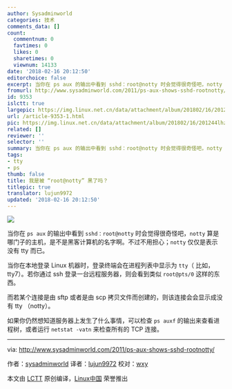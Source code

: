 ```yaml
---
author: Sysadminworld
categories: 技术
comments_data: []
count:
  commentnum: 0
  favtimes: 0
  likes: 0
  sharetimes: 0
  viewnum: 14133
date: '2018-02-16 20:12:50'
editorchoice: false
excerpt: 当你在 ps aux 的输出中看到 sshd：root@notty 时会觉得很奇怪吧，notty 算是哪门子的主机，是不是黑客计算机的名字啊。
fromurl: http://www.sysadminworld.com/2011/ps-aux-shows-sshd-rootnotty/
id: 9353
islctt: true
largepic: https://img.linux.net.cn/data/attachment/album/201802/16/201244lhzdhhc99jtjn90n.jpg
url: /article-9353-1.html
pic: https://img.linux.net.cn/data/attachment/album/201802/16/201244lhzdhhc99jtjn90n.jpg.thumb.jpg
related: []
reviewer: ''
selector: ''
summary: 当你在 ps aux 的输出中看到 sshd：root@notty 时会觉得很奇怪吧，notty 算是哪门子的主机，是不是黑客计算机的名字啊。
tags:
- tty
- ps
thumb: false
title: 我是被 “root@notty” 黑了吗？
titlepic: true
translator: lujun9972
updated: '2018-02-16 20:12:50'
---
```


![](/data/attachment/album/201802/16/201244lhzdhhc99jtjn90n.jpg)


当你在 `ps aux` 的输出中看到 `sshd：root@notty` 时会觉得很奇怪吧，`notty` 算是哪门子的主机，是不是黑客计算机的名字啊。不过不用担心；`notty` 仅仅是表示 没有 tty 而已。


当你在本地登录 Linux 机器时，登录终端会在进程列表中显示为 `tty`（ 比如，tty7）。若你通过 ssh 登录一台远程服务器，则会看到类似 `root@pts/0` 这样的东西。


而若某个连接是由 sftp 或者是由 scp 拷贝文件而创建的，则该连接会会显示成没有 tty （notty）。


如果你仍然想知道服务器上发生了什么事情，可以检查 `ps auxf` 的输出来查看进程树，或者运行 `netstat -vatn` 来检查所有的 TCP 连接。




---


via: <http://www.sysadminworld.com/2011/ps-aux-shows-sshd-rootnotty/>


作者：[sysadminworld](http://www.sysadminworld.com) 译者：[lujun9972](https://github.com/lujun9972) 校对：[wxy](https://github.com/wxy)


本文由 [LCTT](https://github.com/LCTT/TranslateProject) 原创编译，[Linux中国](https://linux.cn/) 荣誉推出